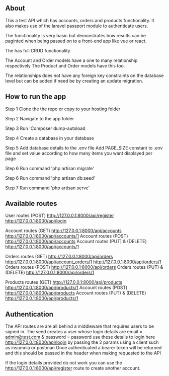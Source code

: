 
## About

This a test API which has accounts, orders and products functionality.
It also makes use of the laravel passport module to authenticate users.

The functionality is very basic but demonstrates how results can be paginted when being passed on to a front-end app like vue or react.

The has full CRUD functionality

The Account and Order models have a one to many relationship respectively
The Product and Order models have this too.

The relationships does not have any foreign key constraints on the database level but can be added if need be by creating an update migration.

## How to run the app
Step 1
Clone the the repo or copy to your hosting folder

Step 2
Navigate to the app folder

Step 3
Run 'Composer dump-autoload

Step 4
Create a database in your database

Step 5
Add database details to the .env file
Add PAGE_SIZE constant to .env file and set value according to how many items you want displayed per page

Step 6
Run command 'php artisan migrate'

Step 6
Run command 'php artisan db:seed'

Step 7
Run command 'php artisan serve'

## Available routes 
User routes (POST)
http://127.0.0.1:8000/api/register
http://127.0.0.1:8000/api/login

Account routes (GET)
http://127.0.0.1:8000/api/accounts
http://127.0.0.1:8000/api/accounts/1
Account routes (POST)
http://127.0.0.1:8000/api/accounts
Account routes (PUT) & (DELETE)
http://127.0.0.1:8000/api/accounts/1

Orders routes (GET)
http://127.0.0.1:8000/api/orders
http://127.0.0.1:8000/api/account_orders/1
http://127.0.0.1:8000/api/orders/1
Orders routes (POST)
http://127.0.0.1:8000/api/orders
Orders routes (PUT) & (DELETE)
http://127.0.0.1:8000/api/orders/1

Products routes (GET)
http://127.0.0.1:8000/api/products
http://127.0.0.1:8000/api/products/1
Account routes (POST)
http://127.0.0.1:8000/api/products
Account routes (PUT) & (DELETE)
http://127.0.0.1:8000/api/products/1

## Authentication
The API routes are are all behind a middleware that requires users to be signed in.
The seed creates a user whose login details are
email = admin@test.com & password = password
use these details to login here http://127.0.0.1:8000/api/login by passing the 2 params using a client such as insomnia or postman
Once authenticated a bearer token will be returned and this should be passed in the header when making requested to the API

If the login details provided do not work you can use the http://127.0.0.1:8000/api/register route to create another account.

